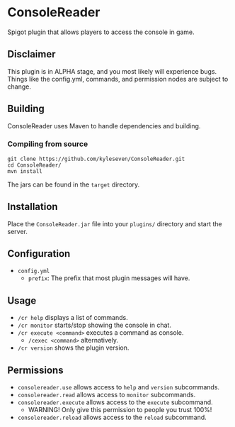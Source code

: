 # ConsoleReader
Spigot plugin that allows players to access the console in game.

## Disclaimer
This plugin is in ALPHA stage, and you most likely will experience bugs.
Things like the config.yml, commands, and permission nodes are subject to change.

## Building

ConsoleReader uses Maven to handle dependencies and building.

### Compiling from source

    git clone https://github.com/kyleseven/ConsoleReader.git
    cd ConsoleReader/
    mvn install
    
The jars can be found in the `target` directory.

## Installation

Place the `ConsoleReader.jar` file into your `plugins/` directory and start the server.

## Configuration

- `config.yml`
    - `prefix`: The prefix that most plugin messages will have.

## Usage

- `/cr help` displays a list of commands.
- `/cr monitor` starts/stop showing the console in chat.
- `/cr execute <command>` executes a command as console.
    - `/cexec <command>` alternatively.
- `/cr version` shows the plugin version.

## Permissions

- `consolereader.use` allows access to `help` and `version` subcommands.
- `consolereader.read` allows access to `monitor` subcommands.
- `consolereader.execute` allows access to the `execute` subcommand.
    - WARNING! Only give this permission to people you trust 100%!
- `consolereader.reload` allows access to the `reload` subcommand.